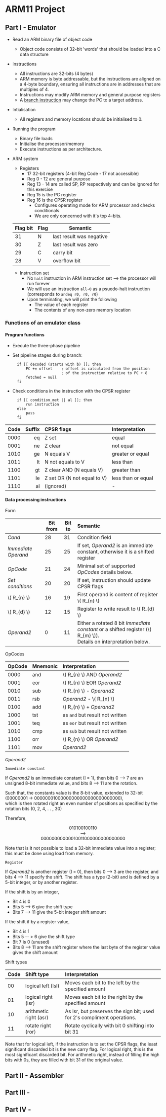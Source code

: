 # ARM11 Project

## Part I - Emulator

- Read an ARM binary file of object code
	- Object code consists of 32-bit 'words' that should be loaded into a C data structure
- Instructions
	- All instructions are 32-bits (4 bytes)
	- ARM memory is byte addressable, but the instructions are aligned on a 4-byte boundary, ensuring all instructions are in addresses that are multiples of 4.
	- Instructions may modify ARM memory and general purpose registers
	- A [branch instruction](http://www.johnloomis.org/NiosII/isa/isa4.html) may change the PC to a target address.
- Intialisation
	- All registers and memory locations should be initialised to 0.
- Running the program
	- Binary file loads
	- Initialise the processor/memory
	- Execute instructions as per architecture.
- ARM system
	- Registers
		- 17 32-bit registers (4-bit Reg Code - 17 not accessible)
		- Reg 0 - 12 are general purpose
		- Reg 13 - 14 are called SP, RP respectively and can be ignored for this exercise
		- Reg 15 is the PC register
		- Reg 16 is the CPSR register
			- Configures operating mode for ARM processor and checks conditionals
			- We are only concerned with it's top 4-bits. 
	
	| Flag bit | Flag | Semantic |
	| :-- | :-- | --- |
	| 31 | N | last result was negative |
	| 30 | Z | last result was zero |
	| 29 | C | carry bit |
	| 28 | V | overflow bit |
	
	- Instruction set
		- No `halt` instruction in ARM instruction set --> the processor will run forever
		- We will use an instruction `all-0` as a psuedo-halt instruction (corresponds to `andeq r0, r0, r0`)
		- Upon terminating, we will print the following
			- The value of each register
			- The contents of any non-zero memory location

### Functions of an emulator class

#### Program functions

- Execute the three-phase pipeline
- Set pipeline stages during branch: 

		if [[ decoded (starts with b) ]]; then 
			PC += offset 	; offset is calculated from the position 
							; of the instruction relative to PC + 8
			fetched = null 
		fi

- Check conditions in the instruction with the CPSR register

		if [[ condition_met || al ]]; then
			run instruction
		else
			pass
		fi

| Code | Suffix | CPSR flags | Interpretation |
| --- | --: | :-- | :-- |
| 0000 | eq | Z set | equal |
| 0001 | ne | Z clear | not equal |
| 1010 | ge | N equals V | greater or equal |
| 1011 | lt | N not equals to V | less than |
| 1100 | gt | Z clear AND (N equals V) | greater than |
| 1101 | le | Z set OR (N not equal to V) | less than or equal |
| 1110 | al | (ignored) | - |

#### Data processing instructions

Form

| | Bit from | Bit to | Semantic |
| :-- | --- | --- | :-- |
| *Cond* | 28 | 31 | Condition field |
| *Immediate Operand* | 25 | 25 | If set, *Operand2* is an immediate constant, otherwise it is a shifted register |
| *OpCode* | 21 | 24 | Minimal set of supported *OpCodes* details below. |
| *Set conditions* | 20 | 20 | If set, instruction should update CPSR flags |
| \\( R_{n} \\) | 16 | 19 | First operand is content of register \\( R_{n} \\) |
| \\( R_{d} \\) | 12 | 15 | Register to write result to \\( R_{d} \\) |
| *Operand2* | 0 | 11 | Either a rotated 8 bit *Immediate constant* or a shifted register (\\( R_{m} \\)). <br> Details on interpretation below. |

OpCodes

| OpCode | Mnemonic | Interpretation |
| --- | --- | :-- |
| 0000 | and | \\( R_{n} \\) AND *Operand2* |
| 0001 | eor | \\( R_{n} \\) EOR *Operand2* |
| 0010 | sub | \\( R_{n} \\) - *Operand2* |
| 0011 | rsb |  *Operand2* - \\( R_{n} \\) |
| 0100 | add | \\( R_{n} \\) + *Operand2* |
| 1000 | tst | as `and` but result not written |
| 1001 | teq | as `eor` but result not written |
| 1010 | cmp | as `sub` but result not written |
| 1100 | orr | \\( R_{n} \\) OR *Operand2* |
| 1101 | mov | *Operand2* |

*Operand2*

	Immediate constant

If *Operand2* is an immediate constant (I = 1), then bits 0 --> 7 are an unsigned 8-bit immediate value, and bits 8 --> 11 are the rotation.

Such that, the constants value is the 8-bit value, extended to 32-bit <br>(00000001 -> 00000001000000000000000000000000), <br> which is then rotated right an even number of positions as specified by the rotation bits (0, 2, 4, . . , 30)

Therefore, 

<center>
010100100110 <br> --> <br> 00000000000010011000000000000000
</center>

Note that is it not possible to load a 32-bit immediate value into a register; this must be done using load from memory.

	Register

If *Operand2* is another register (I = 0), then bits 0 --> 3 are the register, and bits 4 --> 11 specify the shift.
The shift has a type (2-bit) and is defined by a 5-bit integer, or by another register. 

If the shift is by an integer,

- Bit 4 is 0
- Bits 5 --> 6 give the shift type
- Bits 7 --> 11 give the 5-bit integer shift amount

If the shift if by a register value,

- Bit 4 is 1
- Bits 5 -- > 6 give the shift type
- Bit 7 is 0 (unused)
- Bits 8 --> 11 are the shift register where the last byte of the register value gives the shift amount

Shift types

| Code | Shift type | Interpretation |
| --- | :-- | :-- |
| 00 | logical left (lsl) | Moves each bit to the left by the specified amount |
| 01 | logical right (lsr) | Moves each bit to the right by the specified amount |
| 10 | arithmetic right (asr) | As lsr, but preserves the sign bit; used for 2's compliment operations. |
| 11 | rotate right (ror) | Rotate cyclically with bit 0 shifting into bit 31 |

Note that for logical left, if the instruction is to set the CPSR flags, the least significant discarded bit is the new carry flag. For logical right, this is the most significant discarded bit.
For arithmetic right, instead of filling the high bits with 0s, they are filled with bit 31 of the original value.

## Part II - Assembler



## Part III -

## Part IV -	
